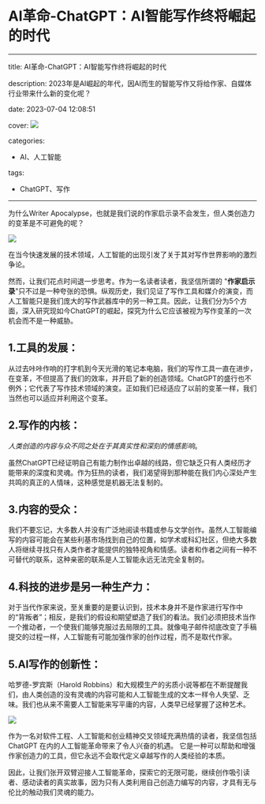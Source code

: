 # AI革命-ChatGPT：AI智能写作终将崛起的时代
---
title: AI革命-ChatGPT：AI智能写作终将崛起的时代

description: 2023年是AI崛起的年代，因AI而生的智能写作又将给作家、自媒体行业带来什么新的变化呢？

date: 2023-07-04 12:08:51

cover: 
![](https://www.hecaiip.com/wp-content/uploads/2020/03/1-4-1024x608.jpg)

categories:
  - AI、人工智能

tags:
  - ChatGPT、写作
---

为什么Writer Apocalypse，也就是我们说的作家启示录不会发生，但人类创造力的变革是不可避免的呢？

![](https://files.mdnice.com/user/45886/405c3cd5-4172-4839-83ee-5838e9eb0ccc.png)

在当今快速发展的技术领域，人工智能的出现引发了关于其对写作世界影响的激烈争论。

然而，让我们花点时间退一步思考。作为一名读者读者，我坚信所谓的 "**作家启示录**"只不过是一种夸张的恐惧。纵观历史，我们见证了写作工具和媒介的演变，而人工智能只是我们庞大的写作武器库中的另一种工具。因此，让我们分为5个方面，深入研究现如今ChatGPT的崛起，探究为什么它应该被视为写作变革的一次机会而不是一种威胁。

## 1.工具的发展：

从过去咔咔作响的打字机到今天光滑的笔记本电脑，我们的写作工具一直在进步，在变革，不但提高了我们的效率，并开启了新的创造领域。ChatGPT的盛行也不例外；它代表了写作技术领域的演变。正如我们已经适应了以前的变革一样，我们当然也可以适应并利用这个变革。

## 2.写作的内核：

*人类创造的内容与众不同之处在于其真实性和深刻的情感影响*。

虽然ChatGPT已经证明自己有能力制作出卓越的线路，但它缺乏只有人类经历才能带来的深度和灵魂。作为狂热的读者，我们渴望得到那种能在我们内心深处产生共鸣的真正的人情味，这种感觉是机器无法复制的。

## 3.内容的受众：

我们不要忘记，大多数人并没有广泛地阅读书籍或参与文学创作。虽然人工智能编写的内容可能会在某些利基市场找到自己的位置，如学术或科幻社区，但绝大多数人将继续寻找只有人类作者才能提供的独特视角和情感。读者和作者之间有一种不可替代的联系，这种亲密的联系是人工智能永远无法完全复制的。

## 4.科技的进步是另一种生产力：

对于当代作家来说，至关重要的是要认识到，技术本身并不是作家进行写作中的“背叛者”；相反，是我们的假设和期望塑造了我们的看法。我们必须把技术当作一个推动者，一个使我们能够克服过去局限的工具。就像电子邮件彻底改变了手稿提交的过程一样，人工智能有可能加强作家的创作过程，而不是取代作家。

## 5.AI写作的创新性：

哈罗德-罗宾斯（Harold Robbins）和大规模生产的劣质小说等都在不断提醒我们，由人类创造的没有灵魂的内容可能和人工智能生成的文本一样令人失望、乏味。我们也从来不需要人工智能来写平庸的内容，人类早已经掌握了这种艺术。

![](https://files.mdnice.com/user/45886/7ba3c416-3b31-4b04-85a1-dfb4724230b3.png)

作为一名对软件工程、人工智能和创业精神交叉领域充满热情的读者，我坚信包括 ChatGPT 在内的人工智能革命带来了令人兴奋的机遇。 它是一种可以帮助和增强作家创造力的工具，但它永远不会取代定义卓越写作的人类经验的本质。

因此，让我们张开双臂迎接人工智能革命，探索它的无限可能，继续创作吸引读者、感动读者的真实故事，因为只有人类利用自己创造力编写的内容，才具有无与伦比的触动我们灵魂的能力。

